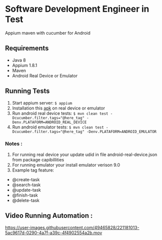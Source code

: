 # Software Development Engineer in Test

Appium maven with cucumber for Android

## Requirements

* Java 8
* Appium 1.8.1
* Maven
* Android Real Device or Emulator

## Running Tests

1. Start appium server: `$ appium`
2. Installation this [apk](https://m.apkpure.com/to-do-list/com.splendapps.splendo/download?from=details) on real device or emulator
3. Run android real device
   tests: `$ mvn clean test -Dcucumber.filter.tags="@here_tag" -Denv.PLATAFORM=ANDROID_REAL_DEVICE`
4. Run android emulator
   tests: `$ mvn clean test -Dcucumber.filter.tags="@here_tag" -Denv.PLATAFORM=ANDROID_EMULATOR`

### Notes :
1. For running real device your update udid in file android-real-device.json from package capibillities
2. For running emulator your install emulator verison 9.0
3. Example tag feature:
- @create-task
- @search-task
- @update-task
- @finish-task
- @delete-task

## Video Running Automation : 

https://user-images.githubusercontent.com/49465828/221181013-5ac9617d-0290-4a7f-a39c-4f4902554a2b.mov











